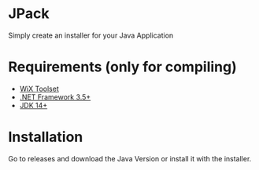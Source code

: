 # JPack
Simply create an installer for your Java Application

# Requirements (only for compiling)

- [WiX Toolset](https://wixtoolset.org/)
- [.NET Framework 3.5+](https://www.microsoft.com/de-de/download/details.aspx?id=21)
- [JDK 14+](https://www.oracle.com/de/java/technologies/javase-downloads.html)

# Installation

Go to releases and download the Java Version or install it with the installer.


